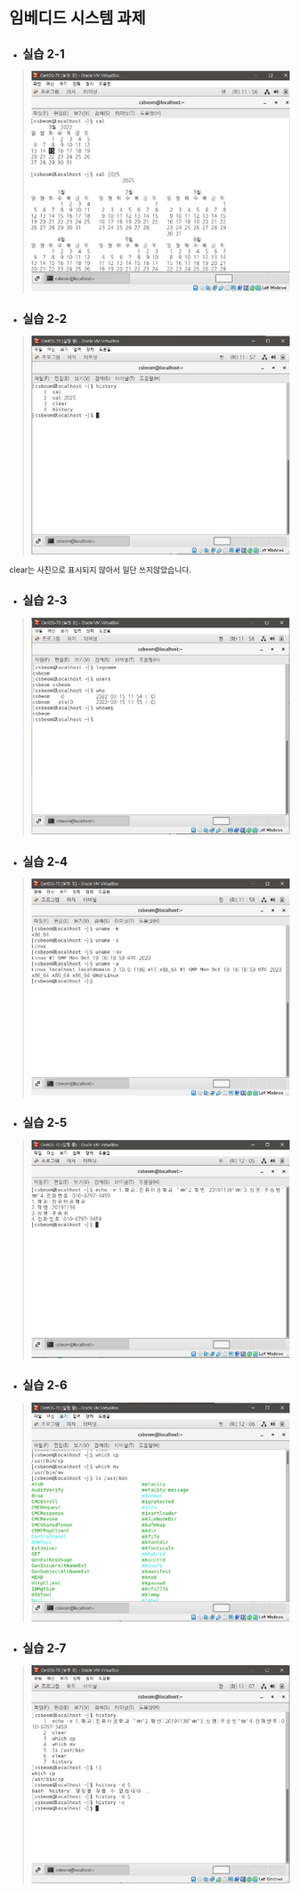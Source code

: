 # 임베디드 시스템 과제


* ## 실습 2-1

>![1](/img/2-1.JPG)

* ## 실습 2-2

>![1](/img/2-2.JPG)
>
clear는 사진으로 표시되지 않아서 일단 쓰지않았습니다.

* ## 실습 2-3

>![1](/img/2-3.JPG)

* ## 실습 2-4

>![1](/img/2-4.JPG)

* ## 실습 2-5

>![1](/img/2-5.JPG)

* ## 실습 2-6

>![1](/img/2-6.JPG)

* ## 실습 2-7

>![1](/img/2-7.JPG)
